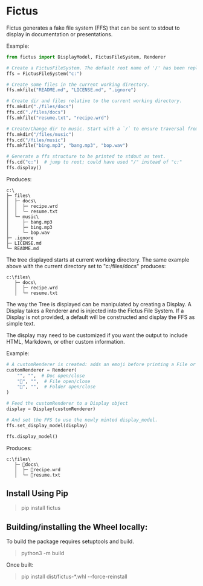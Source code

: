 # Fictus

Fictus generates a fake file system (FFS) that can be sent to stdout to display in documentation or presentations.


Example:

```Python
from fictus import DisplayModel, FictusFileSystem, Renderer

# Create a FictusFileSystem. The default root name of '/' has been replaced with 'c:'
ffs = FictusFileSystem("c:")

# Create some files in the current working directory.
ffs.mkfile("README.md", "LICENSE.md", ".ignore")

# Create dir and files relative to the current working directory.
ffs.mkdir("./files/docs")
ffs.cd("./files/docs")
ffs.mkfile("resume.txt", "recipe.wrd")

# Create/Change dir to music. Start with a `/` to ensure traversal from root.
ffs.mkdir("/files/music")
ffs.cd("/files/music")
ffs.mkfile("bing.mp3", "bang.mp3", "bop.wav")

# Generate a ffs structure to be printed to stdout as text.
ffs.cd("c:")  # jump to root; could have used "/" instead of "c:"
ffs.display()
```
Produces:
```
c:\
├─ files\
│  ├─ docs\
│  │  ├─ recipe.wrd
│  │  └─ resume.txt
│  └─ music\
│     ├─ bang.mp3
│     ├─ bing.mp3
│     └─ bop.wav
├─ .ignore
├─ LICENSE.md
└─ README.md
```

The tree displayed starts at current working directory. The same example
above with the current directory set to "c:/files/docs" produces:
```
c:\files\ 
   ├─ docs\
   │  ├─ recipe.wrd
   │  └─ resume.txt
```
The way the Tree is displayed can be manipulated by creating a Display. A Display 
takes a Renderer and is injected into the Fictus File System. If a Display is not
provided, a default will be constructed and display the FFS as simple text.  

The display may need to be customized if you want the output to include HTML, 
Markdown, or other custom information.

Example:

```Python
# A customRenderer is created: adds an emoji before printing a File or Folder.
customRenderer = Renderer(
    "", "",  # Doc open/close
    "📄", "",  # File open/close
    "📁", "",  # Folder open/close
)

# Feed the customRenderer to a Display object
display = Display(customRenderer)

# And set the FFS to use the newly minted display_model.
ffs.set_display_model(display)

ffs.display_model()
```
Produces:
```
c:\files\ 
   ├─ 📁docs\
   │  ├─ 📄recipe.wrd
   │  └─ 📄resume.txt
```

## Install Using Pip
>pip install fictus

## Building/installing the Wheel locally:
To build the package requires setuptools and build.
>python3 -m build

Once built:
>pip install dist/fictus-*.whl --force-reinstall
